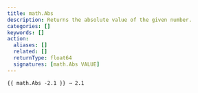 ```yaml
---
title: math.Abs
description: Returns the absolute value of the given number.
categories: []
keywords: []
action:
  aliases: []
  related: []
  returnType: float64
  signatures: [math.Abs VALUE]
---
```


```go-html-template
{{ math.Abs -2.1 }} → 2.1
```
